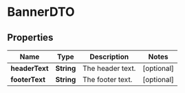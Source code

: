 
# BannerDTO

## Properties
Name | Type | Description | Notes
------------ | ------------- | ------------- | -------------
**headerText** | **String** | The header text. |  [optional]
**footerText** | **String** | The footer text. |  [optional]



